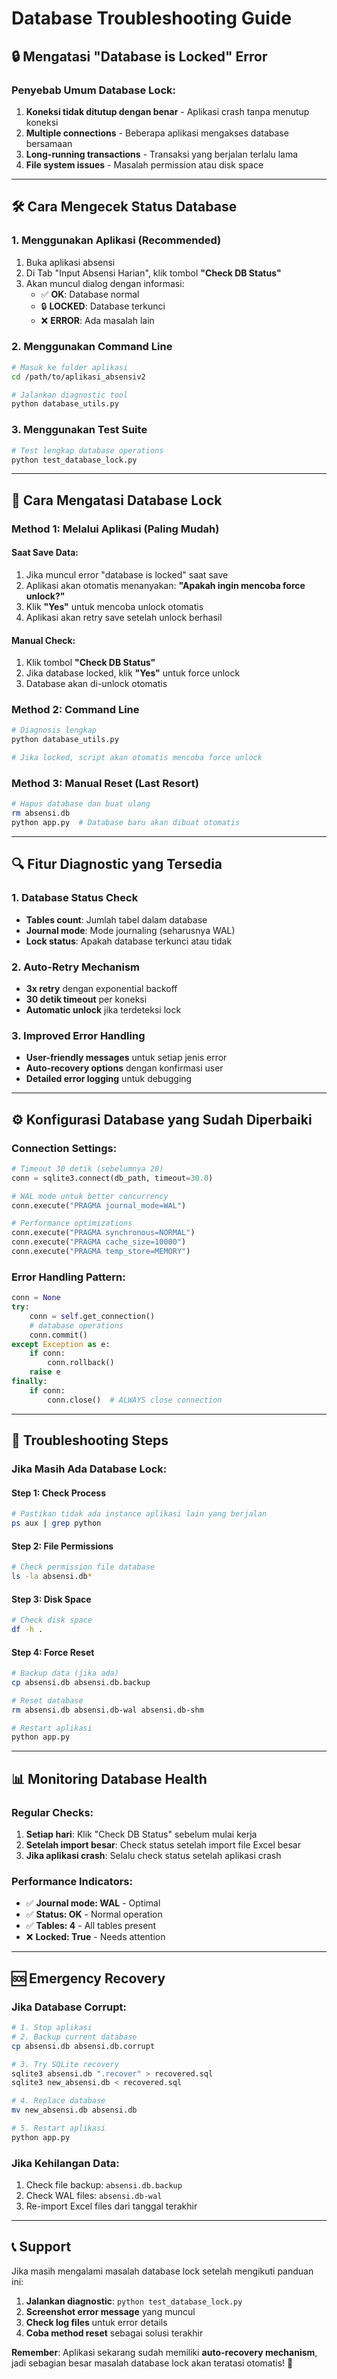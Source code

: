 # Database Troubleshooting Guide

## 🔒 Mengatasi "Database is Locked" Error

### **Penyebab Umum Database Lock:**
1. **Koneksi tidak ditutup dengan benar** - Aplikasi crash tanpa menutup koneksi
2. **Multiple connections** - Beberapa aplikasi mengakses database bersamaan  
3. **Long-running transactions** - Transaksi yang berjalan terlalu lama
4. **File system issues** - Masalah permission atau disk space

---

## 🛠️ Cara Mengecek Status Database

### **1. Menggunakan Aplikasi (Recommended)**
1. Buka aplikasi absensi
2. Di Tab "Input Absensi Harian", klik tombol **"Check DB Status"**
3. Akan muncul dialog dengan informasi:
   - ✅ **OK**: Database normal
   - 🔒 **LOCKED**: Database terkunci
   - ❌ **ERROR**: Ada masalah lain

### **2. Menggunakan Command Line**
```bash
# Masuk ke folder aplikasi
cd /path/to/aplikasi_absensiv2

# Jalankan diagnostic tool
python database_utils.py
```

### **3. Menggunakan Test Suite**
```bash
# Test lengkap database operations
python test_database_lock.py
```

---

## 🔧 Cara Mengatasi Database Lock

### **Method 1: Melalui Aplikasi (Paling Mudah)**

#### **Saat Save Data:**
1. Jika muncul error "database is locked" saat save
2. Aplikasi akan otomatis menanyakan: **"Apakah ingin mencoba force unlock?"**
3. Klik **"Yes"** untuk mencoba unlock otomatis
4. Aplikasi akan retry save setelah unlock berhasil

#### **Manual Check:**
1. Klik tombol **"Check DB Status"**
2. Jika database locked, klik **"Yes"** untuk force unlock
3. Database akan di-unlock otomatis

### **Method 2: Command Line**
```bash
# Diagnosis lengkap
python database_utils.py

# Jika locked, script akan otomatis mencoba force unlock
```

### **Method 3: Manual Reset (Last Resort)**
```bash
# Hapus database dan buat ulang
rm absensi.db
python app.py  # Database baru akan dibuat otomatis
```

---

## 🔍 Fitur Diagnostic yang Tersedia

### **1. Database Status Check**
- **Tables count**: Jumlah tabel dalam database
- **Journal mode**: Mode journaling (seharusnya WAL)
- **Lock status**: Apakah database terkunci atau tidak

### **2. Auto-Retry Mechanism**
- **3x retry** dengan exponential backoff
- **30 detik timeout** per koneksi
- **Automatic unlock** jika terdeteksi lock

### **3. Improved Error Handling**
- **User-friendly messages** untuk setiap jenis error
- **Auto-recovery options** dengan konfirmasi user
- **Detailed error logging** untuk debugging

---

## ⚙️ Konfigurasi Database yang Sudah Diperbaiki

### **Connection Settings:**
```python
# Timeout 30 detik (sebelumnya 20)
conn = sqlite3.connect(db_path, timeout=30.0)

# WAL mode untuk better concurrency
conn.execute("PRAGMA journal_mode=WAL")

# Performance optimizations
conn.execute("PRAGMA synchronous=NORMAL")
conn.execute("PRAGMA cache_size=10000")
conn.execute("PRAGMA temp_store=MEMORY")
```

### **Error Handling Pattern:**
```python
conn = None
try:
    conn = self.get_connection()
    # database operations
    conn.commit()
except Exception as e:
    if conn:
        conn.rollback()
    raise e
finally:
    if conn:
        conn.close()  # ALWAYS close connection
```

---

## 🚨 Troubleshooting Steps

### **Jika Masih Ada Database Lock:**

#### **Step 1: Check Process**
```bash
# Pastikan tidak ada instance aplikasi lain yang berjalan
ps aux | grep python
```

#### **Step 2: File Permissions**
```bash
# Check permission file database
ls -la absensi.db*
```

#### **Step 3: Disk Space**
```bash
# Check disk space
df -h .
```

#### **Step 4: Force Reset**
```bash
# Backup data (jika ada)
cp absensi.db absensi.db.backup

# Reset database
rm absensi.db absensi.db-wal absensi.db-shm

# Restart aplikasi
python app.py
```

---

## 📊 Monitoring Database Health

### **Regular Checks:**
1. **Setiap hari**: Klik "Check DB Status" sebelum mulai kerja
2. **Setelah import besar**: Check status setelah import file Excel besar
3. **Jika aplikasi crash**: Selalu check status setelah aplikasi crash

### **Performance Indicators:**
- ✅ **Journal mode: WAL** - Optimal
- ✅ **Status: OK** - Normal operation
- ✅ **Tables: 4** - All tables present
- ❌ **Locked: True** - Needs attention

---

## 🆘 Emergency Recovery

### **Jika Database Corrupt:**
```bash
# 1. Stop aplikasi
# 2. Backup current database
cp absensi.db absensi.db.corrupt

# 3. Try SQLite recovery
sqlite3 absensi.db ".recover" > recovered.sql
sqlite3 new_absensi.db < recovered.sql

# 4. Replace database
mv new_absensi.db absensi.db

# 5. Restart aplikasi
python app.py
```

### **Jika Kehilangan Data:**
1. Check file backup: `absensi.db.backup`
2. Check WAL files: `absensi.db-wal`
3. Re-import Excel files dari tanggal terakhir

---

## 📞 Support

Jika masih mengalami masalah database lock setelah mengikuti panduan ini:

1. **Jalankan diagnostic**: `python test_database_lock.py`
2. **Screenshot error message** yang muncul
3. **Check log files** untuk error details
4. **Coba method reset** sebagai solusi terakhir

**Remember**: Aplikasi sekarang sudah memiliki **auto-recovery mechanism**, jadi sebagian besar masalah database lock akan teratasi otomatis! 🎉
